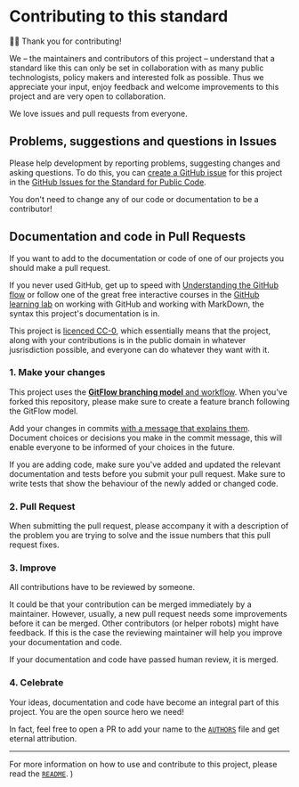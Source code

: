 # Contributing to this standard

🙇‍♀️ Thank you for contributing!

We – the maintainers and contributors of this project – understand that a standard like this can only be set in collaboration with as many public technologists, policy makers and interested folk as possible. Thus we appreciate your input, enjoy feedback and welcome improvements to this project and are very open to collaboration.

We love issues and pull requests from everyone.

## Problems, suggestions and questions in Issues

Please help development by reporting problems, suggesting changes and asking questions. To do this, you can [create a GitHub issue](https://help.github.com/articles/creating-an-issue/) for this project in the [GitHub Issues for the Standard for Public Code](https://github.com/publiccodenet/standard/issues).

You don't need to change any of our code or documentation to be a contributor!

## Documentation and code in Pull Requests

If you want to add to the documentation or code of one of our projects you should make a pull request. 

If you never used GitHub, get up to speed with [Understanding the GitHub flow](https://guides.github.com/introduction/flow/) or follow one of the great free interactive courses in the [GitHub learning lab](https://lab.github.com/) on working with GitHub and working with MarkDown, the syntax this project's documentation is in.

This project is [licenced CC-0](LICENCE.md), which essentially means that the project, along with your contributions is in the public domain in whatever jusrisdiction possible, and everyone can do whatever they want with it.

### 1. Make your changes

This project uses the [**GitFlow branching model** and workflow](http://nvie.com/posts/a-successful-git-branching-model/). When you've forked this repository, please make sure to create a feature branch following the GitFlow model.

Add your changes in commits [with a message that explains them](https://robots.thoughtbot.com/5-useful-tips-for-a-better-commit-message). Document choices or decisions you make in the commit message, this will enable everyone to be informed of your choices in the future.

If you are adding code, make sure you've added and updated the relevant documentation and tests before you submit your pull request. Make sure to write tests that show the behaviour of the newly added or changed code.

### 2. Pull Request

When submitting the pull request, please accompany it with a description of the problem you are trying to solve and the issue numbers that this pull request fixes.

### 3. Improve

All contributions have to be reviewed by someone.

It could be that your contribution can be merged immediately by a maintainer. However, usually, a new pull request needs some improvements before it can be merged. Other contributors (or helper robots) might have feedback. If this is the case the reviewing maintainer will help you improve your documentation and code.

If your documentation and code have passed human review, it is merged.

### 4. Celebrate

Your ideas, documentation and code have become an integral part of this project. You are the open source hero we need! 

In fact, feel free to open a PR to add your name to the [`AUTHORS`](AUTHORS.md) file and get eternal attribution.

---

For more information on how to use and contribute to this project, please read the [`README`](README.md).
)
